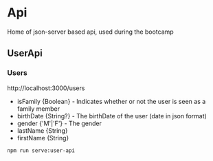 # Api

Home of json-server based api, used during the bootcamp

## UserApi

### Users

http://localhost:3000/users

- isFamily {Boolean} - Indicates whether or not the user is seen as a family member
- birthDate {String?} - The birthDate of the user (date in json format)
- gender {'M'|'F'} - The gender
- lastName {String}
- firstName {String}

```bash
npm run serve:user-api
```
